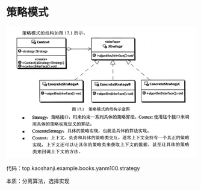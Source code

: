 #   策略模式

![20180725008](images/20180725008.png)


代码：top.kaoshanji.example.books.yanm100.strategy

本质：分离算法，选择实现


